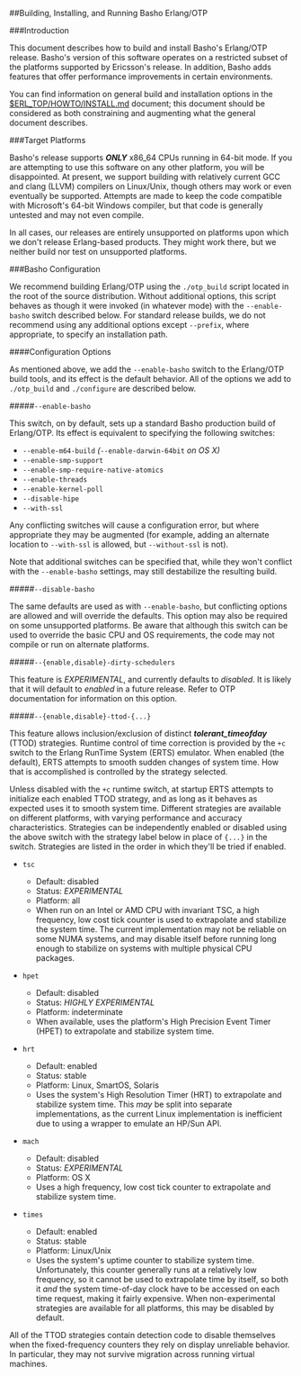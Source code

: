 ##Building, Installing, and Running Basho Erlang/OTP

###Introduction

This document describes how to build and install Basho's Erlang/OTP release.
Basho's version of this software operates on a restricted subset of the
platforms supported by Ericsson's release. In addition, Basho adds features
that offer performance improvements in certain environments.

You can find information on general build and installation options in the
[$ERL_TOP/HOWTO/INSTALL.md](HOWTO/INSTALL.md) document; this document should
be considered as both constraining and augmenting what the general document
describes.

###Target Platforms

Basho's release supports ***ONLY*** x86_64 CPUs running in 64-bit mode. If
you are attempting to use this software on any other platform, you will be
disappointed. At present, we support building with relatively current GCC and
clang (LLVM) compilers on Linux/Unix, though others may work or even eventually
be supported. Attempts are made to keep the code compatible with Microsoft's
64-bit Windows compiler, but that code is generally untested and may not even
compile.

In all cases, our releases are entirely unsupported on platforms upon which
we don't release Erlang-based products. They might work there, but we neither
build nor test on unsupported platforms.

###Basho Configuration

We recommend building Erlang/OTP using the `./otp_build` script located in the
root of the source distribution. Without additional options, this script
behaves as though it were invoked (in whatever mode) with the `--enable-basho`
switch described below. For standard release builds, we do not recommend using
any additional options except `--prefix`, where appropriate, to specify an
installation path.

####Configuration Options

As mentioned above, we add the `--enable-basho` switch to the Erlang/OTP
build tools, and its effect is the default behavior. All of the options we
add to `./otp_build` and `./configure` are described below.

#####`--enable-basho`

This switch, on by default, sets up a standard Basho production build of
Erlang/OTP. Its effect is equivalent to specifying the following switches:

 * `--enable-m64-build` _(_`--enable-darwin-64bit` _on OS X)_ 
 * `--enable-smp-support`
 * `--enable-smp-require-native-atomics`
 * `--enable-threads`
 * `--enable-kernel-poll`
 * `--disable-hipe`
 * `--with-ssl`

Any conflicting switches will cause a configuration error, but where
appropriate they may be augmented (for example, adding an alternate location
to `--with-ssl` is allowed, but `--without-ssl` is not).

Note that additional switches can be specified that, while they won't conflict
with the `--enable-basho` settings, may still destabilize the resulting build.

#####`--disable-basho`

The same defaults are used as with `--enable-basho`, but conflicting options
are allowed and will override the defaults. This option may also be required
on some unsupported platforms. Be aware that although this switch can be used
to override the basic CPU and OS requirements, the code may not compile or
run on alternate platforms.

#####`--{enable,disable}-dirty-schedulers`

This feature is _EXPERIMENTAL_, and currently defaults to _disabled_. It
is likely that it will default to _enabled_ in a future release. Refer to OTP
documentation for information on this option.

#####`--{enable,disable}-ttod-{...}`

This feature allows inclusion/exclusion of distinct ***tolerant_timeofday***
(TTOD) strategies. Runtime control of time correction is provided by the `+c`
switch to the Erlang RunTime System (ERTS) emulator.
When enabled (the default), ERTS attempts to smooth sudden changes of system
time. How that is accomplished is controlled by the strategy selected.

Unless disabled with the `+c` runtime switch, at startup ERTS attempts to
initialize each enabled TTOD strategy, and as long as it behaves as expected
uses it to smooth system time. Different strategies are available on different
platforms, with varying performance and accuracy characteristics. Strategies
can be independently enabled or disabled using the above switch with the
strategy label below in place of `{...}` in the switch. Strategies are listed
in the order in which they'll be tried if enabled.

 * `tsc`
   * Default: disabled
   * Status: _EXPERIMENTAL_
   * Platform: all
   * When run on an Intel or AMD CPU with invariant TSC, a high frequency,
     low cost tick counter is used to extrapolate and stabilize the system
     time. The current implementation may not be reliable on some NUMA
     systems, and may disable itself before running long enough to stabilize
     on systems with multiple physical CPU packages.

 * `hpet`
   * Default: disabled
   * Status: _HIGHLY EXPERIMENTAL_
   * Platform: indeterminate
   * When available, uses the platform's High Precision Event Timer (HPET) to
     extrapolate and stabilize system time.

 * `hrt`
   * Default: enabled
   * Status: stable
   * Platform: Linux, SmartOS, Solaris
   * Uses the system's High Resolution Timer (HRT) to extrapolate and stabilize
     system time. This _may_ be split into separate implementations, as the
     current Linux implementation is inefficient due to using a wrapper to
     emulate an HP/Sun API. 

 * `mach`
   * Default: disabled
   * Status: _EXPERIMENTAL_
   * Platform: OS X
   * Uses a high frequency, low cost tick counter to extrapolate and stabilize
     system time.

 * `times`
   * Default: enabled
   * Status: stable
   * Platform: Linux/Unix
   * Uses the system's uptime counter to stabilize system time. Unfortunately,
     this counter generally runs at a relatively low frequency, so it cannot
     be used to extrapolate time by itself, so both it _and_ the system
     time-of-day clock have to be accessed on each time request, making it
     fairly expensive. When non-experimental strategies are available for all
     platforms, this may be disabled by default.

All of the TTOD strategies contain detection code to disable themselves when
the fixed-frequency counters they rely on display unreliable behavior. In
particular, they may not survive migration across running virtual machines.

